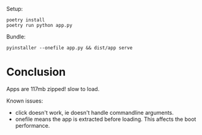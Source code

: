 Setup:

```shell
poetry install
poetry run python app.py
```

Bundle:

```
pyinstaller --onefile app.py && dist/app serve
```

# Conclusion

Apps are 117mb zipped! slow to load.

Known issues:

- click doesn't work, ie doesn't handle commandline arguments.
- onefile means the app is extracted before loading. This affects the boot performance.
